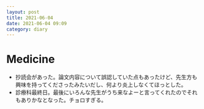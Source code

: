 ```yaml
---
layout: post
title: 2021-06-04
date: 2021-06-04 09:09
category: diary
---
```


# Medicine
- 抄読会があった。論文内容について誤認していた点もあったけど、先生方も興味を持ってくださったみたいだし、何より炎上しなくてほっとした。
- 診療科最終日。最後にいろんな先生がうち来なよーと言ってくれたのでそれもありかなとなった。チョロすぎる。
